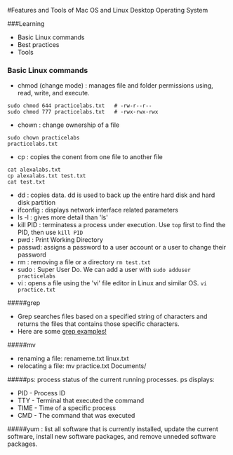 #Features and Tools of Mac OS and Linux Desktop Operating System

###Learning
* Basic Linux commands
* Best practices
* Tools

### Basic Linux commands

* chmod (change mode) : manages file and folder permissions using, read, write, and execute. 
``` 
sudo chmod 644 practicelabs.txt   # -rw-r--r--
sudo chmod 777 practicelabs.txt   # -rwx-rwx-rwx
```
* chown : change ownership of a file 
``` 
sudo chown practicelabs
practicelabs.txt
```

* cp : copies the conent from one file to another file 
```
cat alexalabs.txt
cp alexalabs.txt test.txt
cat test.txt
```
* dd : copies data. dd is used to back up the entire hard disk and hard disk partition
* ifconfig : displays network interface related parameters
* ls -l : gives more detail than 'ls'
* kill PID : terminatess a process under execution. Use ```top``` first to find the PID, then use ```kill PID```
* pwd : Print Working Directory
* passwd: assigns a password to a user account or a user to change their password
* rm : removing a file or a directory ```rm test.txt```
* sudo : Super User Do. We can add a user with ```sudo adduser practicelabs```
* vi : opens a file using the 'vi' file editor in Linux and similar OS. ```vi practice.txt``` 




#####grep
* Grep searches files based on a specified string of characters and returns the files that contains those specific characters. 
* Here are some [grep examples!](https://github.com/tldr-pages/tldr/blob/master/pages/common/grep.md)

#####mv
* renaming a file: renameme.txt linux.txt
* relocating a file: mv practice.txt Documents/

#####ps: 
process status of the current running processes. ps displays: 
* PID - Process ID
* TTY - Terminal that executed the command
* TIME - Time of a specific process
* CMD - The command that was executed 

#####yum : list all software that is currently installed, update the current software, install new software packages, and remove unneded software packages.


